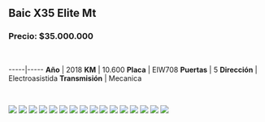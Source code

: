 ## Baic X35 Elite Mt

### Precio: $35.000.000

<p>&nbsp;</p>

-----|-----
**Año** | 2018
**KM** | 10.600
**Placa** | EIW708
**Puertas** | 5
**Dirección** | Electroasistida
**Transmisión** | Mecanica


<p>&nbsp;</p>

<img src="images/Baic X35 Elite Mt.jpeg?raw=true"/>
<img src="images/Baic X35 Elite Mt - 1.jpeg?raw=true"/>
<img src="images/Baic X35 Elite Mt - 10.jpeg?raw=true"/>
<img src="images/Baic X35 Elite Mt - 11.jpeg?raw=true"/>
<img src="images/Baic X35 Elite Mt - 12.jpeg?raw=true"/>
<img src="images/Baic X35 Elite Mt - 13.jpeg?raw=true"/>
<img src="images/Baic X35 Elite Mt - 14.jpeg?raw=true"/>
<img src="images/Baic X35 Elite Mt - 15.jpeg?raw=true"/>
<img src="images/Baic X35 Elite Mt - 2.jpeg?raw=true"/>
<img src="images/Baic X35 Elite Mt - 3.jpeg?raw=true"/>
<img src="images/Baic X35 Elite Mt - 4.jpeg?raw=true"/>
<img src="images/Baic X35 Elite Mt - 5.jpeg?raw=true"/>
<img src="images/Baic X35 Elite Mt - 6.jpeg?raw=true"/>
<img src="images/Baic X35 Elite Mt - 7.jpeg?raw=true"/>
<img src="images/Baic X35 Elite Mt - 8.jpeg?raw=true"/>
<img src="images/Baic X35 Elite Mt - 9.jpeg?raw=true"/>



